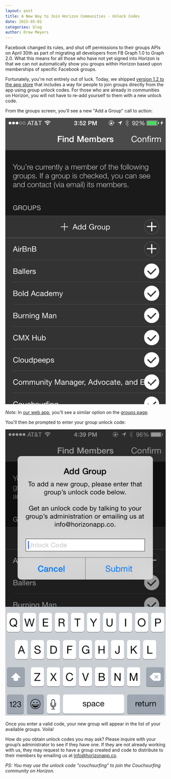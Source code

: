 ```yaml
---
layout: post
title: A New Way to Join Horizon Communities - Unlock Codes
date: 2015-05-01
categories: blog
author: Drew Meyers
---
```

Facebook changed its rules, and shut off permissions to their groups APIs on April 30th as part of migrating all developers from FB Graph 1.0 to Graph 2.0. What this means for all those who have not yet signed into Horizon is that we can not automatically show you groups within Horizon based upon memberships of specific Facebook groups. 

Fortunately, you're not entirely out of luck. Today, we shipped [version 1.2 to the app store](https://itunes.apple.com/us/app/horizon-travel-stay-people/id960391979?mt=8) that includes a way for people to join groups directly from the app using group unlock codes. For those who are already in communities on Horizon, you will not have to re-add yourself to them with a new unlock code.

From the groups screen, you'll see a new "Add a Group" call to action:

<p align="center"><img src="/assets/blog-add-group-ios.PNG"></p>

<em>Note:</em> In [our web app](https://api.horizonapp.co/), you'll see a similar option on the [groups page](https://api.horizonapp.co/groups).

You'll then be prompted to enter your group unlock code:

<p align="center"><img src="/assets/blog-add-group-unlock-code.PNG"></p>

Once you enter a valid code, your new group will appear in the list of your available groups. Voila!

How do you obtain unlock codes you may ask? Please inquire with your group’s administrator to see if they have one. If they are not already working with us, they may request to have a group created and code to distribute to their members by emailing us at [info@horizonapp.co](mailto:info@horizonapp.co).

<em>PS: You may use the unlock code "couchsurfing" to join the Couchsurfing community on Horizon.</em>